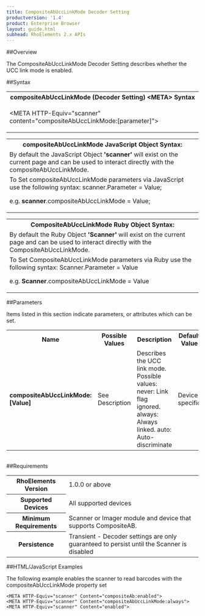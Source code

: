 ```yaml
---
title: CompositeAbUccLinkMode Decoder Setting
productversion: '1.4'
product: Enterprise Browser
layout: guide.html
subhead: RhoElements 2.x APIs
---
```


##Overview

The CompositeAbUccLinkMode Decoder Setting describes whether the UCC link mode is enabled.

##Syntax

<table class="re-table"><tr><th class="tableHeading">compositeAbUccLinkMode (Decoder Setting) &lt;META&gt; Syntax
</th></tr><tr><td class="clsSyntaxCells clsOddRow"><p>&lt;META HTTP-Equiv="scanner" content="compositeAbUccLinkMode:[parameter]"&gt;</p></td></tr></table>
<table class="re-table"><tr><th class="tableHeading">compositeAbUccLinkMode JavaScript Object Syntax:</th></tr><tr><td class="clsSyntaxCells clsOddRow">
By default the JavaScript Object <b>'scanner'</b> will exist on the current page and can be used to interact directly with the compositeAbUccLinkMode.
</td></tr><tr><td class="clsSyntaxCells clsEvenRow">
To Set compositeAbUccLinkMode parameters via JavaScript use the following syntax: scanner.Parameter = Value;
<P />e.g. <b>scanner</b>.compositeAbUccLinkMode = Value;
</td></tr></table>
<table class="re-table"><tr><th class="tableHeading">CompositeAbUccLinkMode Ruby Object Syntax:</th></tr><tr><td class="clsSyntaxCells clsOddRow">
By default the Ruby Object <b>'Scanner'</b> will exist on the current page and can be used to interact directly with the CompositeAbUccLinkMode.
</td></tr><tr><td class="clsSyntaxCells clsEvenRow">
To Set CompositeAbUccLinkMode parameters via Ruby use the following syntax: Scanner.Parameter = Value
<P />e.g. <b>Scanner</b>.compositeAbUccLinkMode = Value
</td></tr></table>



##Parameters


Items listed in this section indicate parameters, or attributes which can be set.
<table class="re-table"><col width="20%" /><col width="20%" /><col width="38%" /><col width="22%" /><tr><th class="tableHeading">Name</th><th class="tableHeading">Possible Values</th><th class="tableHeading">Description</th><th class="tableHeading">Default Value</th></tr><tr><td class="clsSyntaxCells clsOddRow"><b>compositeAbUccLinkMode:[Value]
</b></td><td class="clsSyntaxCells clsOddRow">See Description</td><td class="clsSyntaxCells clsOddRow">Describes the UCC link mode.  Possible values:
<DESCDETAIL>
never:
  Link flag ignored.
always:
  Always linked.
auto:  
  Auto-discriminate
  </DESCDETAIL></td><td class="clsSyntaxCells clsOddRow">Device specific</td></tr></table>
<table class="re-table"><col width="78%" /><col width="8%" /><col width="1%" /><col width="5%" /><col width="1%" /><col width="5%" /><col width="2%" /></table>





##Requirements

<table class="re-table"><tr><th class="tableHeading">RhoElements Version</th><td class="clsSyntaxCell clsEvenRow">1.0.0 or above
</td></tr><tr><th class="tableHeading">Supported Devices</th><td class="clsSyntaxCell clsOddRow">All supported devices</td></tr><tr><th class="tableHeading">Minimum Requirements</th><td class="clsSyntaxCell clsOddRow">Scanner or Imager module and device that supports CompositeAB.</td></tr><tr><th class="tableHeading">Persistence</th><td class="clsSyntaxCell clsEvenRow">Transient - Decoder settings are only guaranteed to persist until the Scanner is disabled</td></tr></table>


##HTML/JavaScript Examples

The following example enables the scanner to read barcodes with the compositeAbUccLinkMode property set

	<META HTTP-Equiv="scanner" Content="compositeAb:enabled">
	<META HTTP-Equiv="scanner" Content="compositeAbUccLinkMode:always">
	<META HTTP-Equiv="scanner" Content="enabled">
					






